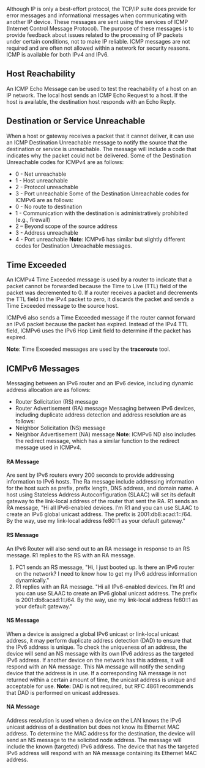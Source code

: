 Although IP is only a best-effort protocol, the TCP/IP suite does provide for error messages and informational messages when communicating with another IP device. These messages are sent using the services of ICMP (Internet Control Message Protocol). The purpose of these messages is to provide feedback about issues related to the processing of IP packets under certain conditions, not to make IP reliable. ICMP messages are not required and are often not allowed within a network for security reasons. ICMP is available for both IPv4 and IPv6.
## Host Reachability
An ICMP Echo Message can be used to test the reachability of a host on an IP network. The local host sends an ICMP Echo Request to a host. If the host is available, the destination host responds with an Echo Reply.
## Destination or Service Unreachable
When a host or gateway receives a packet that it cannot deliver, it can use an ICMP Destination Unreachable message to notify the source that the destination or service is unreachable. The message will include a code that indicates why the packet could not be delivered.
Some of the Destination Unreachable codes for ICMPv4 are as follows:
- 0 - Net unreachable
- 1 - Host unreachable
- 2 - Protocol unreachable
- 3 - Port unreachable
Some of the Destination Unreachable codes for ICMPv6 are as follows:
- 0 - No route to destination
- 1 - Communication with the destination is administratively prohibited (e.g., firewall)
- 2 – Beyond scope of the source address
- 3 - Address unreachable
- 4 - Port unreachable
**Note**: ICMPv6 has similar but slightly different codes for Destination Unreachable messages.
## Time Exceeded
An ICMPv4 Time Exceeded message is used by a router to indicate that a packet cannot be forwarded because the Time to Live (TTL) field of the packet was decremented to 0. If a router receives a packet and decrements the TTL field in the IPv4 packet to zero, it discards the packet and sends a Time Exceeded message to the source host.

ICMPv6 also sends a Time Exceeded message if the router cannot forward an IPv6 packet because the packet has expired. Instead of the IPv4 TTL field, ICMPv6 uses the IPv6 Hop Limit field to determine if the packet has expired.

**Note**: Time Exceeded messages are used by the **traceroute** tool.
## ICMPv6 Messages
Messaging between an IPv6 router and an IPv6 device, including dynamic address allocation are as follows:
- Router Solicitation (RS) message
- Router Advertisement (RA) message
Messaging between IPv6 devices, including duplicate address detection and address resolution are as follows:
- Neighbor Solicitation (NS) message
- Neighbor Advertisement (NA) message
**Note**: ICMPv6 ND also includes the redirect message, which has a similar function to the redirect message used in ICMPv4.
#### RA Message
Are sent by IPv6 routers every 200 seconds to provide addressing information to IPv6 hosts. The Ra message include addressing information for the host such as prefix, prefix length, DNS address, and domain name. A host using Stateless Address Autoconfiguration (SLAAC) will set its default gateway to the link-local address of the router that sent the RA.
R1 sends an RA message, "Hi all IPv6-enabled devices. I’m R1 and you can use SLAAC to create an IPv6 global unicast address. The prefix is 2001:db8:acad:1::/64. By the way, use my link-local address fe80::1 as your default gateway."
#### RS Message
An IPv6 Router will also send out to an RA message in response to an RS message.
R1 replies to the RS with an RA message.
1. PC1 sends an RS message, "Hi, I just booted up. Is there an IPv6 router on the network? I need to know how to get my IPv6 address information dynamically."
2. R1 replies with an RA message. "Hi all IPv6-enabled devices. I’m R1 and you can use SLAAC to create an IPv6 global unicast address. The prefix is 2001:db8:acad:1::/64. By the way, use my link-local address fe80::1 as your default gateway."
#### NS Message
When a device is assigned a global IPv6 unicast or link-local unicast address, it may perform duplicate address detection (DAD) to ensure that the IPv6 address is unique. To check the uniqueness of an address, the device will send an NS message with its own IPv6 address as the targeted IPv6 address.
If another device on the network has this address, it will respond with an NA message. This NA message will notify the sending device that the address is in use. If a corresponding NA message is not returned within a certain amount of time, the unicast address is unique and acceptable for use.
**Note:** DAD is not required, but RFC 4861 recommends that DAD is performed on unicast addresses.
#### NA Message
Address resolution is used when a device on the LAN knows the IPv6 unicast address of a destination but does not know its Ethernet MAC address. To determine the MAC address for the destination, the device will send an NS message to the solicited node address. The message will include the known (targeted) IPv6 address. The device that has the targeted IPv6 address will respond with an NA message containing its Ethernet MAC address.